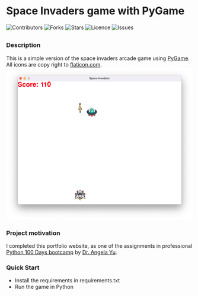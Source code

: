 # Space Invaders game with PyGame

![Contributors](https://img.shields.io/github/contributors/jvsadek/Space_Invaders_Game_PyGame?style=plastic)
![Forks](https://img.shields.io/github/forks/jvsadek/Space_Invaders_Game_PyGame)
![Stars](https://img.shields.io/github/stars/jvsadek/Space_Invaders_Game_PyGame)
![Licence](https://img.shields.io/github/license/jvsadek/Space_Invaders_Game_PyGame)
![Issues](https://img.shields.io/github/issues/jvsadek/Space_Invaders_Game_PyGame)

## 
### Description
This is a simple version of the space invaders arcade game using [PyGame](https://pypi.org/project/pygame/).
All icons are copy right to [flaticon.com](https://www.flaticon.com/free-icons/).
![Space Invaders](./game.png)


### Project motivation
I completed this portfolio website, as one of the assignments in professional [Python 100 Days bootcamp](https://www.udemy.com/course/100-days-of-code/) by [Dr. Angela Yu](https://github.com/angelabauer).

### Quick Start
- Install the requirements in requirements.txt
- Run the game in Python

[//]: # (- Dynamic version at [Render hosted]&#40;https://portfolio-website-d1x4.onrender.com&#41;)
